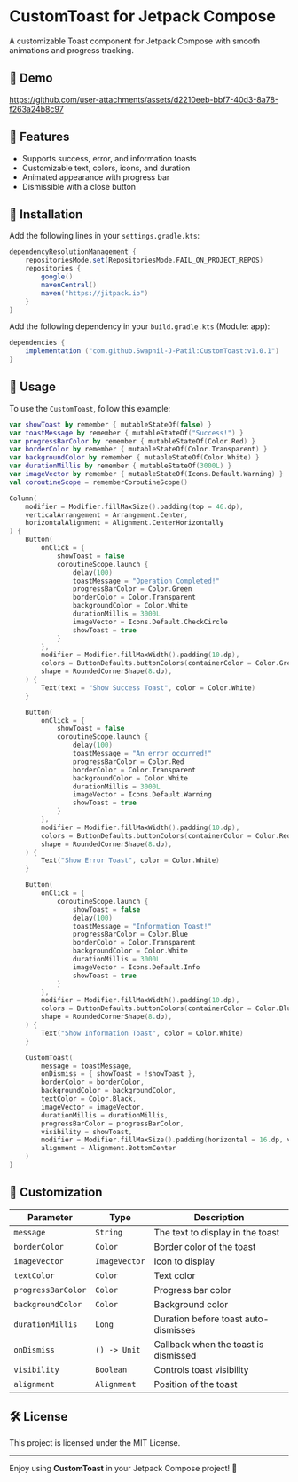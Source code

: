 # CustomToast for Jetpack Compose

A customizable Toast component for Jetpack Compose with smooth animations and progress tracking.

## 📸 Demo  
https://github.com/user-attachments/assets/d2210eeb-bbf7-40d3-8a78-f263a24b8c97
## 📌 Features
- Supports success, error, and information toasts
- Customizable text, colors, icons, and duration
- Animated appearance with progress bar
- Dismissible with a close button

## 🚀 Installation

Add the following lines in your `settings.gradle.kts`:

```settings.gradle
dependencyResolutionManagement {
    repositoriesMode.set(RepositoriesMode.FAIL_ON_PROJECT_REPOS)
    repositories {
        google()
        mavenCentral()
        maven("https://jitpack.io")
    }
}

```
Add the following dependency in your `build.gradle.kts` (Module: app):

```gradle
dependencies {
    implementation ("com.github.Swapnil-J-Patil:CustomToast:v1.0.1")
}
```

## 📖 Usage

To use the `CustomToast`, follow this example:

```kotlin
var showToast by remember { mutableStateOf(false) }
var toastMessage by remember { mutableStateOf("Success!") }
var progressBarColor by remember { mutableStateOf(Color.Red) }
var borderColor by remember { mutableStateOf(Color.Transparent) }
var backgroundColor by remember { mutableStateOf(Color.White) }
var durationMillis by remember { mutableStateOf(3000L) }
var imageVector by remember { mutableStateOf(Icons.Default.Warning) }
val coroutineScope = rememberCoroutineScope()

Column(
    modifier = Modifier.fillMaxSize().padding(top = 46.dp),
    verticalArrangement = Arrangement.Center,
    horizontalAlignment = Alignment.CenterHorizontally
) {
    Button(
        onClick = {
            showToast = false
            coroutineScope.launch {
                delay(100)
                toastMessage = "Operation Completed!"
                progressBarColor = Color.Green
                borderColor = Color.Transparent
                backgroundColor = Color.White
                durationMillis = 3000L
                imageVector = Icons.Default.CheckCircle
                showToast = true
            }
        },
        modifier = Modifier.fillMaxWidth().padding(10.dp),
        colors = ButtonDefaults.buttonColors(containerColor = Color.Green),
        shape = RoundedCornerShape(8.dp),
    ) {
        Text(text = "Show Success Toast", color = Color.White)
    }

    Button(
        onClick = {
            showToast = false
            coroutineScope.launch {
                delay(100)
                toastMessage = "An error occurred!"
                progressBarColor = Color.Red
                borderColor = Color.Transparent
                backgroundColor = Color.White
                durationMillis = 3000L
                imageVector = Icons.Default.Warning
                showToast = true
            }
        },
        modifier = Modifier.fillMaxWidth().padding(10.dp),
        colors = ButtonDefaults.buttonColors(containerColor = Color.Red),
        shape = RoundedCornerShape(8.dp),
    ) {
        Text("Show Error Toast", color = Color.White)
    }

    Button(
        onClick = {
            coroutineScope.launch {
                showToast = false
                delay(100)
                toastMessage = "Information Toast!"
                progressBarColor = Color.Blue
                borderColor = Color.Transparent
                backgroundColor = Color.White
                durationMillis = 3000L
                imageVector = Icons.Default.Info
                showToast = true
            }
        },
        modifier = Modifier.fillMaxWidth().padding(10.dp),
        colors = ButtonDefaults.buttonColors(containerColor = Color.Blue),
        shape = RoundedCornerShape(8.dp),
    ) {
        Text("Show Information Toast", color = Color.White)
    }

    CustomToast(
        message = toastMessage,
        onDismiss = { showToast = !showToast },
        borderColor = borderColor,
        backgroundColor = backgroundColor,
        textColor = Color.Black,
        imageVector = imageVector,
        durationMillis = durationMillis,
        progressBarColor = progressBarColor,
        visibility = showToast,
        modifier = Modifier.fillMaxSize().padding(horizontal = 16.dp, vertical = 10.dp),
        alignment = Alignment.BottomCenter
    )
}
```

## 🎨 Customization

| Parameter | Type | Description |
|-----------|------|-------------|
| `message` | `String` | The text to display in the toast |
| `borderColor` | `Color` | Border color of the toast |
| `imageVector` | `ImageVector` | Icon to display |
| `textColor` | `Color` | Text color |
| `progressBarColor` | `Color` | Progress bar color |
| `backgroundColor` | `Color` | Background color |
| `durationMillis` | `Long` | Duration before toast auto-dismisses |
| `onDismiss` | `() -> Unit` | Callback when the toast is dismissed |
| `visibility` | `Boolean` | Controls toast visibility |
| `alignment` | `Alignment` | Position of the toast |

## 🛠️ License

This project is licensed under the MIT License.

---

Enjoy using **CustomToast** in your Jetpack Compose project! 🎉

